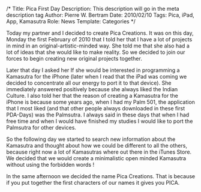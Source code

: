 /*
Title: Pica First Day
Description: This description will go in the meta description tag
Author: Pierre W. Bertram
Date: 2010/02/10
Tags: Pica, iPad, App, Kamasutra
Role: News
Template: Categories
*/

Today my partner and I decided to create Pica Creations. It was on this day, Monday the first February of 2010 that I told her that I have a lot of projects in mind in an original-artistic-minded way. She told me that she also had a lot of ideas that she would like to make reality. So we decided to join our forces to begin creating new original projects together.

Later that day I asked her If she would be interested in programming a Kamasutra for the iPhone (later when I read that the iPad was coming we decided to concentrate all our energy to port it to that device). She immediately answered positively because she always liked the Indian Culture. I also told her that the reason of creating a Kamasutra for the iPhone is because some years ago, when I had my Palm 501, the application that I most liked (and that other people always downloaded in these first PDA-Days) was the Palmsutra. I always said in these days that when I had free time and when I would have finished my studies I would like to port the Palmsutra for other devices.

So the following day we started to search new information about the Kamasutra and thought about how we could be different to all the others, because right now a lot of Kamasutras where out there in the iTunes Store. We decided that we would create a minimalistic open minded Kamasutra without using the forbidden words !

In the same afternoon we decided the name Pica Creations. That is because if you put together the first characters of our names it gives you PICA.

